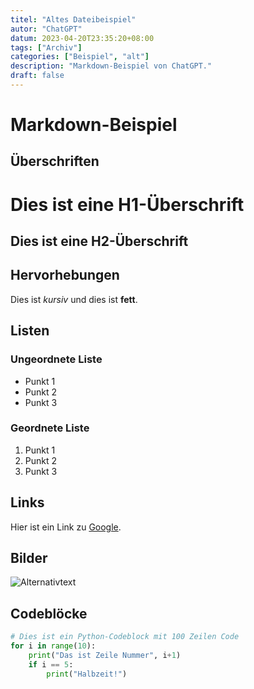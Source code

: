 ```yaml
---
titel: "Altes Dateibeispiel"
autor: "ChatGPT"
datum: 2023-04-20T23:35:20+08:00
tags: ["Archiv"]
categories: ["Beispiel", "alt"]
description: "Markdown-Beispiel von ChatGPT."
draft: false
---
```


# Markdown-Beispiel

## Überschriften
Dies ist eine H1-Überschrift
=====================
Dies ist eine H2-Überschrift
---------------------

## Hervorhebungen
Dies ist *kursiv* und dies ist **fett**.

## Listen
### Ungeordnete Liste
- Punkt 1
- Punkt 2
- Punkt 3

### Geordnete Liste
1. Punkt 1
2. Punkt 2
3. Punkt 3

## Links
Hier ist ein Link zu [Google](https://www.google.com).

## Bilder
![Alternativtext](https://via.placeholder.com/150 "Platzhalterbild")

## Codeblöcke
```python
# Dies ist ein Python-Codeblock mit 100 Zeilen Code
for i in range(10):
    print("Das ist Zeile Nummer", i+1)
    if i == 5:
        print("Halbzeit!")
```
